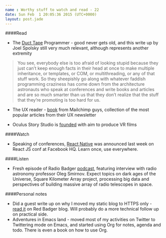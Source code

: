 ```yaml
---
name : Worthy stuff to watch and read - 22
date: Sun Feb  1 20:05:36 2015 (UTC+0000)
layout: post.jade
---
```


####Read

* The [Duct Tape](http://www.joelonsoftware.com/items/2009/09/23.html) Programmer - good never gets old, and this write up by Joel Spolsky still very much relevant, although represents another extremity

>You see, everybody else is too afraid of looking stupid because they just can’t keep enough facts in their head at once to make multiple inheritance, or templates, or COM, or multithreading, or any of that stuff work. So they sheepishly go along with whatever faddish programming craziness has come down from the architecture astronauts who speak at conferences and write books and articles and are so much smarter than us that they don’t realize that the stuff that they’re promoting is too hard for us.

* The UX reader - [book](http://theuxreader.com) from Mailchimp guys, collection of the most popular articles from their UX newsletter

* Oculus Story Studio is [founded](http://gizmodo.com/why-oculuss-new-vr-film-studio-is-such-a-big-deal-1681815296) with aim to produce VR films

####Watch

* Speaking of conferences, [React Native](https://www.youtube.com/watch?v=7rDsRXj9-cU) was announced last week on React JS conf at Facebook HQ. Learn once, use everywhere.

####Listen

* Fresh episode of Radio Badger [podcast](http://radiobadger.com/posts/2015-01-30.html), featuring interview with radio astronomy professor Oleg Smirnov. Expect topics on dark ages of the Universe, Square Kilometer Array project, processing big data and perspectives of building massive array of radio telescopes in space.

####Personal notes

* Did a guest write up on why I moved my static blog to HTTPS only - [read it](http://red-badger.com/blog/2015/01/28/why-i-moved-my-static-blog-to-https/) on Red Badger blog. Will probably do a more technical follow up on practical side.
* Adventures in Emacs land - moved most of my activities on Twitter to Twittering mode on Emacs, and started using Org for notes, agenda and todo. There is even a book on how to use Org.
